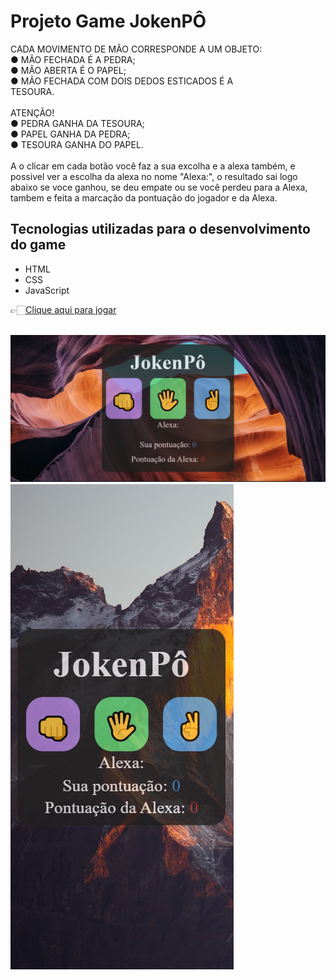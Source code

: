 # Projeto Game JokenPÔ
<p>CADA MOVIMENTO DE MÃO CORRESPONDE A UM OBJETO:<br>
● MÃO FECHADA É A PEDRA;<br>
● MÃO ABERTA É O PAPEL;<br>
● MÃO FECHADA COM DOIS DEDOS ESTICADOS É A<br>
TESOURA.<br>
  <br>
        ATENÇÃO!<br>
● PEDRA GANHA DA TESOURA;<br>
● PAPEL GANHA DA PEDRA;<br>
● TESOURA GANHA DO PAPEL.<br>
  <br>
  A o clicar em cada botão você faz a sua excolha e a alexa também, e possivel ver a escolha da alexa no nome "Alexa:", 
  o resultado sai logo abaixo se voce ganhou, se deu empate ou se você perdeu para a Alexa, tambem e feita a marcação da 
  pontuação do jogador e da Alexa.
</p>
<h2>Tecnologias utilizadas para o desenvolvimento do game</h2>
<ul>
  <li>HTML</li>
  <li>CSS</li>
  <li>JavaScript</li>
</ul>
<p>👉🏻<a href="https://italoh27.github.io/Game_JokenPO/">Clique aqui para jogar</a> <br></p>
<br>
<img src="https://raw.githubusercontent.com/italoh27/Game_JokenPO/b7483e1b0dc5430076e233ceb85b21f65d8f672e/img/Captura%20de%20tela%202023-08-27%20111626.png"/>
<img src="https://raw.githubusercontent.com/italoh27/Game_JokenPO/b7483e1b0dc5430076e233ceb85b21f65d8f672e/img/Captura%20de%20tela%202023-08-27%20111505.png"/>



